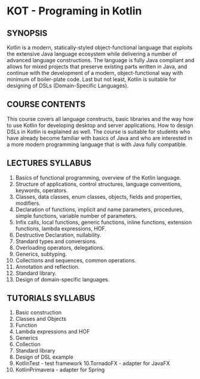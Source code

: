 # KOT - Programing in Kotlin

## SYNOPSIS
Kotlin is a modern, statically-styled object-functional language that exploits the extensive Java language ecosystem while delivering a number of advanced language constructions. The language is fully Java compliant and allows for mixed projects that preserve existing parts written in Java, and continue with the development of a modern, object-functional way with minimum of boiler-plate code. Last but not least, Kotlin is suitable for designing of DSLs (Domain-Specific Languages).

## COURSE CONTENTS
This course covers all language constructs, basic libraries and the way how to use Kotlin for developing desktop and server applications. How to design DSLs in Kotlin is explained as well. The course is suitable for students who have already become familiar with basics of Java and who are interested in a more modern programming language that is with Java fully compatible.

## LECTURES SYLLABUS
1. Basics of functional programming, overview of the Kotlin language.
2. Structure of applications, control structures, language conventions, keywords, operators.
3. Classes, data classes, enum classes, objects, fields and properties, modifiers.
4. Declaration of functions, implicit and name parameters, procedures, simple functions, variable number of parameters.
5. Infix calls, local functions, generic functions, inline functions, extension functions, lambda expressions, HOF.
6. Destructive Declaration, nullability.
7. Standard types and conversions.
8. Overloading operators, delegations.
9. Generics, subtyping.
10. Collections and sequences, common operations.
11. Annotation and reflection.
12. Standard library.
13. Design of domain-specific languages.

## TUTORIALS SYLLABUS
1. Basic construction
2. Classes and Objects
3. Function
4. Lambda expressions and HOF
5. Generics
6. Collection
7. Standard library
8. Design of DSL example
9. KotlinTest - test framework
10.TornadoFX - adapter for JavaFX
11. KotlinPrimavera - adapter for Spring